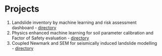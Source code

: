 # Projects

1. Landslide inventory by machine learning and risk assessment dashboard - [directory](./01LandslideInventory)
2. Physics enhanced machine learning for soil parameter calibration and Factor of Safety evaluation -  [directory](./02FoS)
3. Coupled Newmark and SEM for seismically induced landslide modelling -  [directory](./03NewmarkSEM)